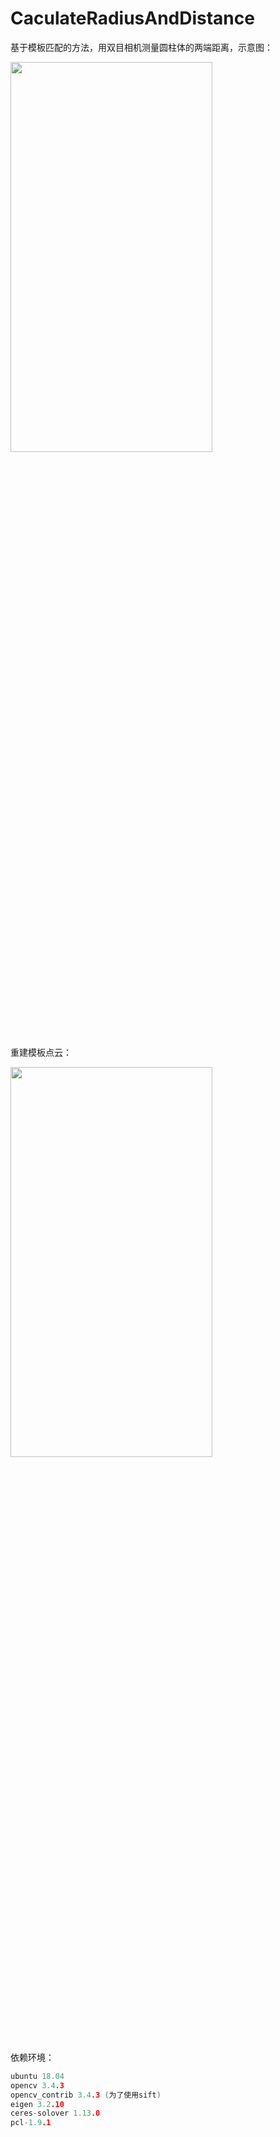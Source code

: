# CaculateRadiusAndDistance
基于模板匹配的方法，用双目相机测量圆柱体的两端距离，示意图：

<img src="https://i.loli.net/2020/06/28/gSNCtQ68vkU4sJ2.png" width = "80%" height = "40%" div align = center />

重建模板点云：

<img src="https://i.loli.net/2020/06/28/MX2kJgUy7jzZWF6.png" width = "80%" height = "40%" div align = center />



依赖环境：

```c++
ubuntu 18.04
opencv 3.4.3
opencv_contrib 3.4.3 (为了使用sift)
eigen 3.2.10
ceres-solover 1.13.0
pcl-1.9.1
```

